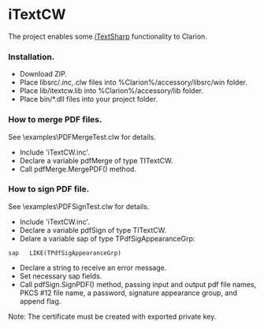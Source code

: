 # iTextCW

The project enables some [iTextSharp](https://github.com/itext/itextsharp) functionality to Clarion.

### Installation.
- Download ZIP.
- Place libsrc/*.inc,*.clw files into %Clarion%/accessory/libsrc/win folder.
- Place lib/itextcw.lib into %Clarion%/accessory/lib folder.
- Place bin/*.dll files into your project folder.

### How to merge PDF files.
See \examples\PDFMergeTest.clw  for details.

- Include 'iTextCW.inc'.
- Declare a variable pdfMerge of type TITextCW.
- Call pdfMerge.MergePDF() method.  

### How to sign PDF file.
See \examples\PDFSignTest.clw  for details.

- Include 'iTextCW.inc'.
- Declare a variable pdfSign of type TITextCW.
- Delare a variable sap of type TPdfSigAppearanceGrp:
```
sap   LIKE(TPdfSigAppearanceGrp)
```
- Declare a string to receive an error message.
- Set necessary sap fields.
- Call pdfSign.SignPDF() method, passing input and output pdf file names, PKCS #12 file name, a password, signature appearance group, and append flag.  

Note: The certificate must be created with exported private key.